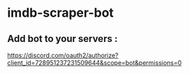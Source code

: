 # imdb-scraper-bot
## Add bot to your servers : 
https://discord.com/oauth2/authorize?client_id=728951237231509644&scope=bot&permissions=0
